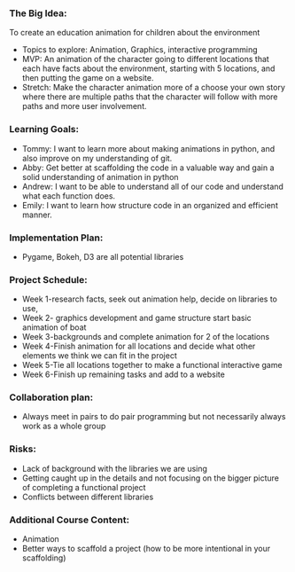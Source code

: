 ### The Big Idea: 
To create an education animation for children about the environment
* Topics to explore: Animation, Graphics, interactive programming
* MVP: An animation of the character going to different locations that each have facts about the environment, starting with 5 locations, and then putting the game on a website.
* Stretch: Make the character animation more of a choose your own story where there are multiple paths that the character will follow with more paths and more user involvement.  
### Learning Goals:
* Tommy: I want to learn more about making animations in python, and also improve on my understanding of git.
* Abby: Get better at scaffolding the code in a valuable way and gain a solid understanding of animation in python
* Andrew: I want to be able to understand all of our code and understand what each function does.
* Emily: I want to learn how structure code in an organized and efficient manner.
### Implementation Plan:
* Pygame, Bokeh, D3 are all potential libraries
### Project Schedule:
* Week 1-research facts, seek out animation help, decide on libraries to use, 
* Week 2- graphics development and game structure start basic animation of boat
* Week 3-backgrounds and complete animation for 2 of the locations
* Week 4-Finish animation for all locations and decide what other elements we think we can fit in the project
* Week 5-Tie all locations together to make a functional interactive game
* Week 6-Finish up remaining tasks and add to a website
### Collaboration plan:
* Always meet in pairs to do pair programming but not necessarily always work as a whole group
### Risks:
* Lack of background with the libraries we are using
* Getting caught up in the details and not focusing on the bigger picture of completing a functional project
* Conflicts between different libraries 
### Additional Course Content:
* Animation
* Better ways to scaffold a project (how to be more intentional in your scaffolding)
